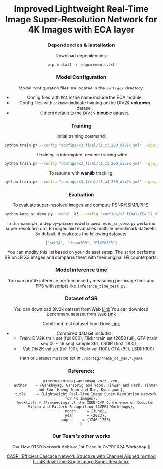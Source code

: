 <div align="center">

# Improved Lightweight Real-Time Image Super-Resolution Network for 4K Images with ECA layer

### Dependencies & Installation

Download dependencies:
```bash
pip install -r requirements.txt
```

### Model Configuration

Model configuration files are located in the `configs/` directory.
- Config files with `ECA` in the name include the ECA module.
- Config files with `unknown` indicate training on the DIV2K **unknown** dataset.
- Others default to the DIV2K **bicubic** dataset.

### Training

Initial training command:
```bash
python train.py --config "configs/x3_final/l1_x3_200_div2k.yml" --gpu_ids 0
```

If training is interrupted, resume training with:
```bash
python train.py --config "configs/x3_final/l1_x3_200_div2k.yml" --gpu_ids 0 --resume /root/autodl-tmp/super-resolution/LRSRN/experiments/Val_X3_Best/PlainRepConv_x3
```

To resume with **wandb** tracking:
```bash
python train.py --config "configs/x3_final/l1_x3_200_div2k.yml" --gpu_ids 0 --resume_wandb 51fm1awe --resume /root/autodl-tmp/super-resolution/LRSRN/experiments/Val_X3_Best/PlainRepConv_x3
```

### Evaluation

To evaluate super-resolved images and compute PSNR/SSIM/LPIPS:
```bash
python Auto_sr_demo.py --model _X3 --config "configs/x3_final/ECA_l1_x3_200_div2k.yml" --checkpoint /root/autodl-tmp/super-resolution/LRSRN/experiments/Val_X3_Best/ECAPlainRepConv_x3/models/model_x3_best_submission_deploy.pt
```

In this example, a deploy-phase model is used. `Auto_sr_demo.py` performs super-resolution on LR images and evaluates multiple benchmark datasets. By default, it evaluates the following datasets:
```python
["set14", "Urban100", "DIV2K100"]
```
You can modify this list based on your dataset setup. The script performs SR on LR X3 images and compares them with their original HR counterparts.

### Model inference time

You can profile inference performance by measuring per-image time and FPS with scripts like `inference_time_test.py`.

### Dataset of SR

You can download Div2k dataset from Web [Link](https://cv.snu.ac.kr/research/EDSR/DIV2K.tar)
You can download Benchmark dataset from Web [Link](https://cv.snu.ac.kr/research/EDSR/benchmark.tar)

Combined test dataset from Drive [Link](https://drive.google.com/file/d/1feZltvT0COZ87SjMxJpGMsrWTk1uLibD/view?usp=sharing)
 - Combined dataset includes: 
    - Train: DIV2K train set (full 800), Flickr train set (2650 full), GTA (train seq 00 ~ 19 seq) sample 361, LSDIR (first 1000)
    - Val: DIV2K val set (full 100), Flickr val (100), GTA (90), LSDIR(100)

Path of Dataset must be set in `./config/*name_of_yaml*.yaml`

### Reference:
```
@InProceedings{Gankhuyag_2023_CVPR,
    author    = {Gankhuyag, Ganzorig and Yoon, Kihwan and Park, Jinman and Son, Haeng Seon and Min, Kyoungwon},
    title     = {Lightweight Real-Time Image Super-Resolution Network for 4K Images},
    booktitle = {Proceedings of the IEEE/CVF Conference on Computer Vision and Pattern Recognition (CVPR) Workshops},
    month     = {June},
    year      = {2023},
    pages     = {1746-1755}
}
```

### Our Team's other works
Our New RTSR Network Achieve 1st Place in CVPR2024 Workshop 🎉

[CASR : Efficient Cascade Network Structure with Channel Aligned method for 4K Real-Time Single Image Super-Resolution](https://github.com/rlghksdbs/CASR)
